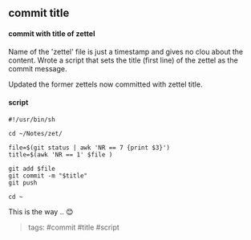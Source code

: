 commit title
---

#### commit with title of zettel
Name of the 'zettel' file is just a timestamp and gives no clou about the
content. Wrote a script that sets the title (first line) of the zettel as the commit
message.

Updated the former zettels now committed with zettel title.

#### script

    #!/usr/bin/sh

    cd ~/Notes/zet/

    file=$(git status | awk 'NR == 7 {print $3}')
    title=$(awk 'NR == 1' $file )

    git add $file
    git commit -m "$title"
    git push

    cd ~

This is the way .. 😊

> tags: #commit #title #script
